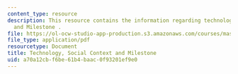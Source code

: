 ```yaml
---
content_type: resource
description: This resource contains the information regarding technology, Social Context.
  and Milestone .
file: https://ol-ocw-studio-app-production.s3.amazonaws.com/courses/mas-965-nextlab-i-designing-mobile-technologies-for-the-next-billion-users-fall-2008/a70a12cbf6be61b4baac0f93201ef9e0_MITMAS_965F08_Lec07_social.pdf
file_type: application/pdf
resourcetype: Document
title: Technology, Social Context and Milestone
uid: a70a12cb-f6be-61b4-baac-0f93201ef9e0
---
```

